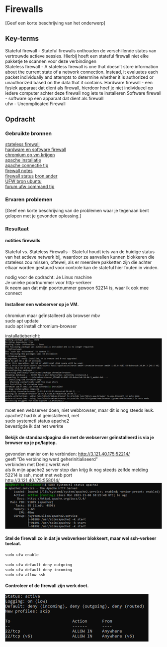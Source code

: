 # Firewalls
[Geef een korte beschrijving van het onderwerp]

## Key-terms
Stateful firewall - Stateful firewalls onthouden de verschillende states van vertrouwde actieve sessies. Hierbij hoeft een stateful firewall niet elke pakketje te scannen voor deze verbindingen  
Stateless firewall - A stateless firewall is one that doesn’t store information about the current state of a network connection. Instead, it evaluates each packet individually and attempts to determine whether it is authorized or unauthorized based on the data that it contains.
Hardware firewall - een fysiek apparaat dat dient als firewall, hierdoor hoef je niet individueel op iedere computer achter deze firewall nog iets te installeren
Software firewall - software op een apparaat dat dient als firewall  
ufw - Uncomplicated Firewall 

## Opdracht
### Gebruikte bronnen
[stateless firewall](https://www.checkpoint.com/cyber-hub/network-security/what-is-firewall/what-is-a-stateless-firewall/)  
[hardware en software firewall](https://www.fortinet.com/resources/cyberglossary/hardware-firewalls-better-than-software)  
[chromium op vm krijgen](https://linuxconfig.org/ubuntu-22-04-chromium-browser-installation)  
[apache installatie](https://cloud.google.com/compute/docs/tutorials/basic-webserver-apache)  
[apache connectie tip](https://httpd.apache.org/docs/2.4/platform/windows.html)  
[firewall notes](https://www.cyberciti.biz/faq/how-to-configure-firewall-with-ufw-on-ubuntu-20-04-lts/#Block_ports_with_ufw)  
[firewall status](https://www.baeldung.com/linux/firewall-status)
[bron ander](https://www.layerstack.com/resources/tutorials/Installing-Apache-server-on-Linux-Cloud-Servers)  
[UFW bron ubuntu](https://help.ubuntu.com/community/UFW)  
[forum ufw command tip](https://askubuntu.com/questions/448836/how-do-i-with-ufw-deny-all-outgoing-ports-excepting-the-ones-i-need)

### Ervaren problemen
[Geef een korte beschrijving van de problemen waar je tegenaan bent gelopen met je gevonden oplossing.]

### Resultaat
#### notities firewalls
Stateful vs. Stateless Firewalls - Stateful houdt iets van de huidige status van het actieve netwerk bij, waardoor ze aanvallen kunnen blokkeren die stateless zou missen, oftewel, als er meerdere pakketten zijn die achter elkaar worden gestuurd voor controle kan de stateful hier fouten in vinden.  

nodig voor de opdracht: 
    Je Linux machine  
    Je unieke poortnummer voor http-verkeer  
ik neem aan dat mijn poortnummer gewoon 52214 is, waar ik ook mee connect  

#### Installeer een webserver op je VM.
chromium maar geïnstalleerd als browser mbv  
    sudo apt update  
    sudo apt install chromium-browser  

installatiebericht:  
![chromium install](Images/09-chromium-install.PNG)  

moet een webserver doen, niet webbrowser, maar dit is nog steeds leuk. 
apache2 had ik al geinstalleerd, met  
    sudo systemctl status apache2  
bevestigde ik dat het werkte

#### Bekijk de standaardpagina die met de webserver geïnstalleerd is via je browser op je pc/laptop.
gevonden manier om te verbinden: http://3.121.40.175:52214/  
geeft "De verbinding werd geherinitialiseerd"  
verbinden met Deniz werkt wel  
als ik mijn apache2 server stop dan krijg ik nog steeds zelfde melding  
52214 is ssh, moet met web port  
http://3.121.40.175:558014/  
![apache2 werkt](Images/10-apache2-running.PNG) 

#### Stel de firewall zo in dat je webverkeer blokkeert, maar wel ssh-verkeer toelaat.

    sudo ufw enable  

    sudo ufw default deny outgoing  
    sudo ufw default deny incoming  
    sudo ufw allow ssh  

#### Controleer of de firewall zijn werk doet.
![succes](Images/10-firewall-on.PNG)